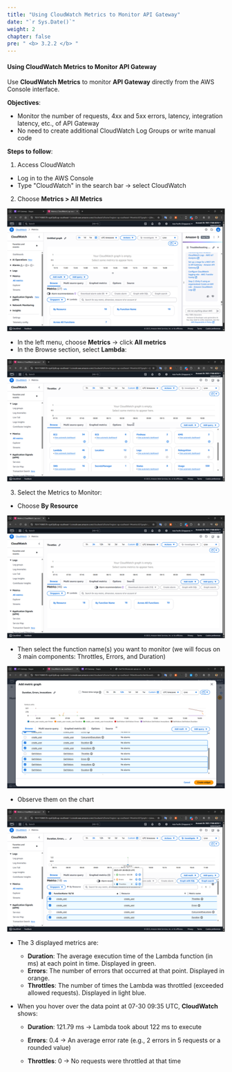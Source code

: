 ```yaml
---
title: "Using CloudWatch Metrics to Monitor API Gateway"
date: "`r Sys.Date()`"
weight: 2
chapter: false
pre: " <b> 3.2.2 </b> "
---
```


#### Using CloudWatch Metrics to Monitor API Gateway

Use **CloudWatch Metrics** to monitor **API Gateway** directly from the AWS Console interface.

**Objectives**:

- Monitor the number of requests, 4xx and 5xx errors, latency, integration latency, etc., of API Gateway
- No need to create additional CloudWatch Log Groups or write manual code

**Steps to follow**:

1. Access CloudWatch

- Log in to the AWS Console
- Type "CloudWatch" in the search bar → select CloudWatch

2. Choose **Metrics > All Metrics**

![metrics](/images/Metrics/metrics1.png)

- In the left menu, choose **Metrics** → click **All metrics**
- In the Browse section, select **Lambda**:

![metrics](/images/Metrics/metrics2.png)

3. Select the Metrics to Monitor:

- Choose **By Resource**

![metrics](/images/Metrics/metrics3.png)

- Then select the function name(s) you want to monitor (we will focus on 3 main components: Throttles, Errors, and Duration)

![metrics](/images/Metrics/metrics4.png)

- Observe them on the chart

![metrics](/images/Metrics/metrics5.png)

- The 3 displayed metrics are:

  - **Duration**: The average execution time of the Lambda function (in ms) at each point in time. Displayed in green.
  - **Errors**: The number of errors that occurred at that point. Displayed in orange.
  - **Throttles**: The number of times the Lambda was throttled (exceeded allowed requests). Displayed in light blue.

- When you hover over the data point at 07-30 09:35 UTC, **CloudWatch** shows:

  - **Duration**: 121.79 ms → Lambda took about 122 ms to execute

  - **Errors**: 0.4 → An average error rate (e.g., 2 errors in 5 requests or a rounded value)

  - **Throttles**: 0 → No requests were throttled at that time
